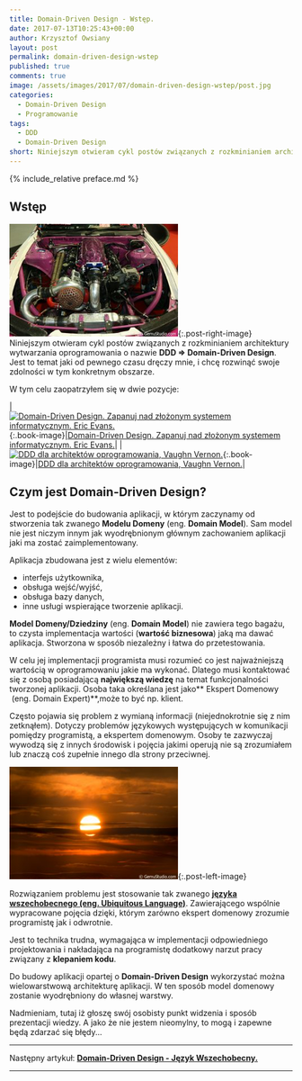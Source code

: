 ```yaml
---
title: Domain-Driven Design - Wstęp.
date: 2017-07-13T10:25:43+00:00
author: Krzysztof Owsiany
layout: post
permalink: domain-driven-design-wstep
published: true
comments: true
image: /assets/images/2017/07/domain-driven-design-wstep/post.jpg
categories:
  - Domain-Driven Design
  - Programowanie
tags:
  - DDD
  - Domain-Driven Design
short: Niniejszym otwieram cykl postów związanych z rozkminianiem architektury wytwarzania oprogramowania o nazwie DDD => Domain-Driven Design. Jest to temat jaki od pewnego czasu dręczy mnie, i chcę rozwinąć swoje zdolności w tym konkretnym obszarze.
---
```

{% include_relative preface.md %}

## Wstęp
[![Domain-Driven Design][post]][post-big]{:.post-right-image}
Niniejszym otwieram cykl postów związanych z rozkminianiem architektury wytwarzania oprogramowania o nazwie **DDD => Domain-Driven Design**. Jest to temat jaki od pewnego czasu dręczy mnie, i chcę rozwinąć swoje zdolności w tym konkretnym obszarze.

W tym celu zaopatrzyłem się w dwie pozycje:
    
|[![Domain-Driven Design. Zapanuj nad złożonym systemem informatycznym. Eric Evans.][domdri-image]][domdri]{:.book-image}|[Domain-Driven Design. Zapanuj nad złożonym systemem informatycznym. Eric Evans.][domdri]|
|[![DDD dla architektów oprogramowania, Vaughn Vernon.][dddaro-image]][dddaro]{:.book-image}|[DDD dla architektów oprogramowania, Vaughn Vernon.][dddaro]|
    
## Czym jest Domain-Driven Design?
Jest to podejście do budowania aplikacji, w którym zaczynamy od stworzenia tak zwanego **Modelu Domeny** (eng. **Domain Model**). Sam model nie jest niczym innym jak wyodrębnionym głównym zachowaniem aplikacji jaki ma zostać zaimplementowany.
    
Aplikacja zbudowana jest z wielu elementów:
* interfejs użytkownika,
* obsługa wejść/wyjść,
* obsługa bazy danych,
* inne usługi wspierające tworzenie aplikacji.

**Model Domeny/Dziedziny** (eng. **Domain Model**) nie zawiera tego bagażu, to czysta implementacja wartości (**wartość biznesowa**) jaką ma dawać aplikacja. Stworzona w sposób niezależny i łatwa do przetestowania.
     
W celu jej implementacji programista musi rozumieć co jest najważniejszą wartością w oprogramowaniu jakie ma wykonać. Dlatego musi kontaktować się z osobą posiadającą **największą wiedzę** na temat funkcjonalności tworzonej aplikacji. Osoba taka określana jest jako** Ekspert Domenowy  (eng. Domain Expert)**,może to być np. klient.

Często pojawia się problem z wymianą informacji (niejednokrotnie się z nim zetknąłem). Dotyczy problemów językowych występujących w komunikacji pomiędzy programistą, a ekspertem domenowym. Osoby te zazwyczaj wywodzą się z innych środowisk i pojęcia jakimi operują nie są zrozumiałem lub znaczą coś zupełnie innego dla strony przeciwnej.

[![DDD][image1]][image1-big]{:.post-left-image}

Rozwiązaniem problemu jest stosowanie tak zwanego **[języka wszechobecnego (eng. Ubiquitous Language)][unbiquitous]**.
Zawierającego wspólnie wypracowane pojęcia dzięki, którym zarówno ekspert domenowy zrozumie programistę jak i odwrotnie.

Jest to technika trudna, wymagająca w implementacji odpowiedniego projektowania i nakładająca na programistę dodatkowy narzut pracy związany z **klepaniem kodu**.

Do budowy aplikacji opartej o **Domain-Driven Design** wykorzystać można wielowarstwową architekturę aplikacji. W ten sposób model domenowy zostanie wyodrębniony do własnej warstwy.
    
Nadmieniam, tutaj iż głoszę swój osobisty punkt widzenia i sposób prezentacji wiedzy. A jako że nie jestem nieomylny, to mogą i zapewne będą zdarzać się błędy...

----
Następny artykuł: **[Domain-Driven Design - Język Wszechobecny.][next]**

----

[next]: {{site.url}}/domain-driven-design-jezyk-wszechobecny

[unbiquitous]: {{site.url}}/domain-driven-design-jezyk-wszechobecny

[domdri]: http://ebookpoint.pl/view/90752/domdri.htm
[domdri-image]: https://static01.helion.com.pl/global/okladki/326x466/0ec470d7102b93516012ee4849dc3a41,domdri.jpg

[dddaro]: http://ebookpoint.pl/view/90752/dddaro.htm
[dddaro-image]: https://static01.helion.com.pl/global/okladki/326x466/91bb872731d822a7c801afc2b4e9b8cc,dddaro.jpg

[post]: /assets/images/2017/07/domain-driven-design-wstep/post.jpg
[post-big]: /assets/images/2017/07/domain-driven-design-wstep/post-big.jpg

[image1]: /assets/images/2017/07/domain-driven-design-wstep/image1.jpg
[image1-big]: /assets/images/2017/07/domain-driven-design-wstep/image1-big.jpg